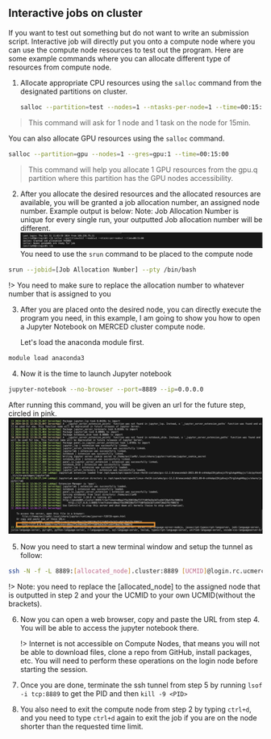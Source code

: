 ## Interactive jobs on cluster <!-- {docsify-ignore} -->
If you want to test out something but do not want to write an submission script. Interactive job will directly put you onto a compute node where you can use the compute node resources to test out the program. Here are some example commands where you can allocate different type of resources from compute node. 
1. Allocate appropriate CPU resources using the `salloc` command from the designated partitions on cluster.  
   ```bash
   salloc --partition=test --nodes=1 --ntasks-per-node=1 --time=00:15:00 
   ```
> This command will ask for 1 node and 1 task on the node for 15min. 
  
  You can also allocate GPU resources using the `salloc` command.
  ```bash
  salloc --partition=gpu --nodes=1 --gres=gpu:1 --time=00:15:00 
  ```
> This command will help you allocate 1 GPU resources from the gpu.q partition where this partition has the GPU nodes accessibility. 
2. After you allocate the desired resources and the allocated resources are available, you will be granted a job allocation number, an assigned node number. Example output is below:
Note: Job Allocation Number is unique for every single run, your outputted Job allocation number will be different. 
  ![allocation number](imgs/salloc_jupyter.png "allocation number")
  You need to use the `srun` command to be placed to the compute node 
  ```bash
  srun --jobid=[Job Allocation Number] --pty /bin/bash  
  ```
  !> You need to make sure to replace the allocation number to whatever number that is assigned to you

3. After you are placed onto the desired node, you can directly execute the program you need, in this example, I am going to show you how to open a Jupyter Notebook on MERCED cluster compute node. 
   
   Let's load the anaconda module first. 
  ```bash
  module load anaconda3
  ```
4. Now it is the time to launch Jupyter notebook
  ```bash
  jupyter-notebook --no-browser --port=8889 --ip=0.0.0.0 
  ```
  After running this command, you will be given an url for the future step, circled in pink. 
  ![Jupyter Notebook](imgs/salloc_jupyter_link.png "Jupyter Notebook")

5. Now you need to start a new terminal window and setup the tunnel as follow:
  ```bash
  ssh -N -f -L 8889:[allocated_node].cluster:8889 [UCMID]@login.rc.ucmerced.edu  
  ```
  !> Note: you need to replace the [allocated_node] to the assigned node that is outputted in step 2 and your the UCMID to your own UCMID(without the brackets).

6. Now you can open a web browser, copy and paste the URL from step 4. You will be able to access the jupyter notebook there. 
   
   !> Internet is not accessible on Compute Nodes, that means you will not be able to download files, clone a repo from GitHub, install packages, etc. You will need to perform these operations on the login node before starting the session. 
   
7.	Once you are done, terminate the ssh tunnel from step 5 by running `lsof -i tcp:8889` to get the PID and then `kill -9 <PID>`
8. You also need to exit the compute node from step 2 by typing `ctrl+d`, and you need to type `ctrl+d` again to exit the job if you are on the node shorter than the requested time limit. 
